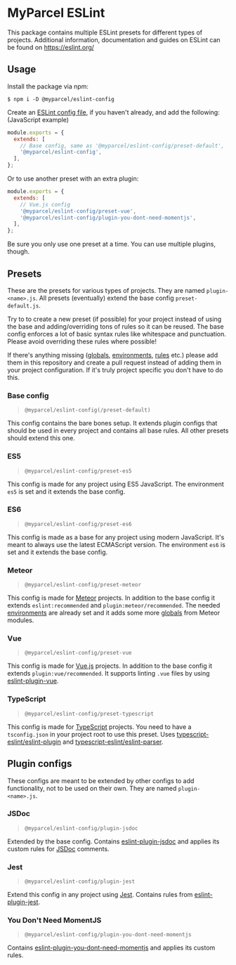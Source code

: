 # MyParcel ESLint
This package contains multiple ESLint presets for different types of projects. Additional information, documentation and guides on ESLint can be found on https://eslint.org/ 

## Usage
Install the package via npm:
```
$ npm i -D @myparcel/eslint-config
```

Create an [ESLint config file], if you haven't already, and add the following: (JavaScript example)
```js
module.exports = {
  extends: [
    // Base config, same as '@myparcel/eslint-config/preset-default',
    '@myparcel/eslint-config',
  ],
};
```
Or to use another preset with an extra plugin:    
```js
module.exports = {
  extends: [
    // Vue.js config
    '@myparcel/eslint-config/preset-vue',  
    '@myparcel/eslint-config/plugin-you-dont-need-momentjs',  
  ],
};
```    
Be sure you only use one preset at a time. You can use multiple plugins, though.

## Presets
These are the presets for various types of projects. They are named `plugin-<name>.js`. All presets (eventually) extend the base config `preset-default.js`. 

Try to to create a new preset (if possible) for your project instead of using the base and adding/overriding tons of rules so it can be reused. The base config enforces a lot of basic syntax rules like whitespace and punctuation. Please avoid overriding these rules where possible!

If there's anything missing ([globals], [environments], [rules] etc.) please add them in this repository and create a pull request instead of adding them in your project configuration. If it's truly project specific you don't have to do this.

### Base config 
> `@myparcel/eslint-config(/preset-default)`

This config contains the bare bones setup. It extends plugin configs that should be used in every project and contains all base rules. All other presets should extend this one.

### ES5
> `@myparcel/eslint-config/preset-es5`

This config is made for any project using ES5 JavaScript. The environment `es5` is set and it extends the base config.

### ES6
> `@myparcel/eslint-config/preset-es6`

This config is made as a base for any project using modern JavaScript. It's meant to always use the latest ECMAScript version. The environment `es6` is set and it extends the base config.

### Meteor 
> `@myparcel/eslint-config/preset-meteor`

This config is made for [Meteor] projects. In addition to the base config it extends `eslint:recommended` and `plugin:meteor/recommended`. The needed [environments] are already set and it adds some more [globals] from Meteor modules. 

### Vue
> `@myparcel/eslint-config/preset-vue`

This config is made for [Vue.js] projects. In addition to the base config it extends `plugin:vue/recommended`. It supports linting `.vue` files by using [eslint-plugin-vue].

### TypeScript
> `@myparcel/eslint-config/preset-typescript`

This config is made for [TypeScript] projects. You need to have a `tsconfig.json` in your project root to use this preset. Uses [typescript-eslint/eslint-plugin] and [typescript-eslint/eslint-parser].

## Plugin configs
These configs are meant to be extended by other configs to add functionality, not to be used on their own. They are named `plugin-<name>.js`.

### JSDoc
> `@myparcel/eslint-config/plugin-jsdoc`

Extended by the base config. Contains [eslint-plugin-jsdoc] and applies its custom rules for [JSDoc] comments.

### Jest
> `@myparcel/eslint-config/plugin-jest`

Extend this config in any project using [Jest]. Contains rules from [eslint-plugin-jest].

### You Don't Need MomentJS
> `@myparcel/eslint-config/plugin-you-dont-need-momentjs`

Contains [eslint-plugin-you-dont-need-momentjs] and applies its custom rules.

[ESLint config file]: https://eslint.org/docs/user-guide/configuring
[environments]: https://eslint.org/docs/user-guide/configuring#specifying-environments
[globals]: https://eslint.org/docs/user-guide/configuring#specifying-globals
[rules]: https://eslint.org/docs/rules/
[Meteor]: https://www.meteor.com/
[Vue.js]: https://vuejs.org/
[eslint-plugin-vue]: https://github.com/vuejs/eslint-plugin-vue
[TypeScript]: https://www.typescriptlang.org/
[typescript-eslint]: https://github.com/typescript-eslint/typescript-eslint
[typescript-eslint/eslint-plugin]: https://github.com/typescript-eslint/typescript-eslint/tree/master/packages/eslint-plugin
[typescript-eslint/eslint-parser]: https://github.com/typescript-eslint/typescript-eslint/tree/master/packages/parser
[JSDoc]: https://devdocs.io/jsdoc/
[eslint-plugin-jsdoc]: https://www.npmjs.com/package/eslint-plugin-jsdoc
[Jest]: https://jestjs.io/
[eslint-plugin-jest]: https://www.npmjs.com/package/eslint-plugin-jest
[eslint-plugin-you-dont-need-momentjs]: https://www.npmjs.com/package/eslint-plugin-you-dont-need-momentjs
